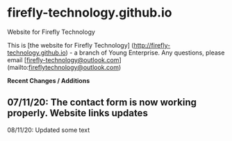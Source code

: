 # firefly-technology.github.io
Website for Firefly Technology

This is [the website for Firefly Technology] (http://firefly-technology.github.io) - a branch of Young Enterprise.
Any questions, please email [firefly-technology@outlook.com] (mailto:fireflytechnology@outlook.com)

**Recent Changes / Additions**

07/11/20: The contact form is now working properly. Website links updates
---
08/11/20: Updated some text 
